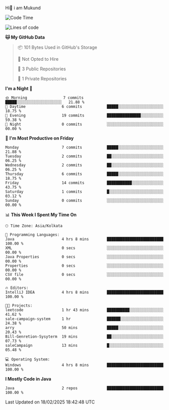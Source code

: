   Hi👋 i am Mukund
<!--
**MukundAkabari/MukundAkabari** is a ✨ _special_ ✨ repository because its `README.md` (this file) appears on your GitHub profile.

Here are some ideas to get you started:

- 🔭 I’m currently working Java
- 🌱 I’m currently learning Sping booy ,Java  ...

<!--START_SECTION:waka-->
![Code Time](http://img.shields.io/badge/Code%20Time-29%20hrs%2037%20mins-blue)

![Lines of code](https://img.shields.io/badge/From%20Hello%20World%20I%27ve%20Written-3.3%20thousand%20lines%20of%20code-blue)

**🐱 My GitHub Data** 

> 📦 101 Bytes Used in GitHub's Storage 
 > 
> 🚫 Not Opted to Hire
 > 
> 📜 3 Public Repositories 
 > 
> 🔑 1 Private Repositories 
 > 
**I'm a Night 🦉** 

```text
🌞 Morning                7 commits           █████░░░░░░░░░░░░░░░░░░░░   21.88 % 
🌆 Daytime                6 commits           █████░░░░░░░░░░░░░░░░░░░░   18.75 % 
🌃 Evening                19 commits          ███████████████░░░░░░░░░░   59.38 % 
🌙 Night                  0 commits           ░░░░░░░░░░░░░░░░░░░░░░░░░   00.00 % 
```
📅 **I'm Most Productive on Friday** 

```text
Monday                   7 commits           █████░░░░░░░░░░░░░░░░░░░░   21.88 % 
Tuesday                  2 commits           ██░░░░░░░░░░░░░░░░░░░░░░░   06.25 % 
Wednesday                2 commits           ██░░░░░░░░░░░░░░░░░░░░░░░   06.25 % 
Thursday                 6 commits           █████░░░░░░░░░░░░░░░░░░░░   18.75 % 
Friday                   14 commits          ███████████░░░░░░░░░░░░░░   43.75 % 
Saturday                 1 commits           █░░░░░░░░░░░░░░░░░░░░░░░░   03.12 % 
Sunday                   0 commits           ░░░░░░░░░░░░░░░░░░░░░░░░░   00.00 % 
```


📊 **This Week I Spent My Time On** 

```text
🕑︎ Time Zone: Asia/Kolkata

💬 Programming Languages: 
Java                     4 hrs 8 mins        █████████████████████████   100.00 % 
XML                      0 secs              ░░░░░░░░░░░░░░░░░░░░░░░░░   00.00 % 
Java Properties          0 secs              ░░░░░░░░░░░░░░░░░░░░░░░░░   00.00 % 
Properties               0 secs              ░░░░░░░░░░░░░░░░░░░░░░░░░   00.00 % 
CSV file                 0 secs              ░░░░░░░░░░░░░░░░░░░░░░░░░   00.00 % 

🔥 Editors: 
IntelliJ IDEA            4 hrs 8 mins        █████████████████████████   100.00 % 

🐱‍💻 Projects: 
leetcode                 1 hr 43 mins        ██████████░░░░░░░░░░░░░░░   41.62 % 
sale-campaign-system     1 hr                ██████░░░░░░░░░░░░░░░░░░░   24.38 % 
arry                     50 mins             █████░░░░░░░░░░░░░░░░░░░░   20.43 % 
Bill-Genretion-Sysyterm  19 mins             ██░░░░░░░░░░░░░░░░░░░░░░░   07.73 % 
saleCampaign             13 mins             █░░░░░░░░░░░░░░░░░░░░░░░░   05.48 % 

💻 Operating System: 
Windows                  4 hrs 8 mins        █████████████████████████   100.00 % 
```

**I Mostly Code in Java** 

```text
Java                     2 repos             █████████████████████████   100.00 % 
```




 Last Updated on 18/02/2025 18:42:48 UTC
<!--END_SECTION:waka-->
